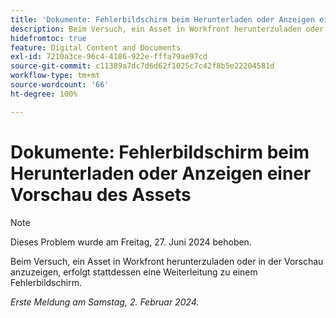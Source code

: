 ```yaml
---
title: 'Dokumente: Fehlerbildschirm beim Herunterladen oder Anzeigen einer Vorschau des Assets'
description: Beim Versuch, ein Asset in Workfront herunterzuladen oder in der Vorschau anzuzeigen, erfolgt stattdessen eine Weiterleitung zu einem Fehlerbildschirm.
hidefromtoc: true
feature: Digital Content and Documents
exl-id: 7210a3ce-96c4-4186-922e-fffa79ae97cd
source-git-commit: c11389a7dc7d6d62f1025c7c42f8b5e22204581d
workflow-type: tm+mt
source-wordcount: '66'
ht-degree: 100%

---
```


# Dokumente: Fehlerbildschirm beim Herunterladen oder Anzeigen einer Vorschau des Assets

>[!NOTE]
>
>Dieses Problem wurde am Freitag, 27. Juni 2024 behoben.

Beim Versuch, ein Asset in Workfront herunterzuladen oder in der Vorschau anzuzeigen, erfolgt stattdessen eine Weiterleitung zu einem Fehlerbildschirm.

_Erste Meldung am Samstag, 2. Februar 2024._
